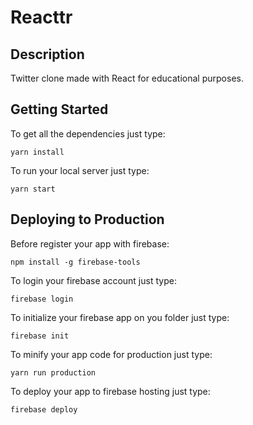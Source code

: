 # Reacttr

## Description

Twitter clone made with React for educational purposes.

## Getting Started

To get all the dependencies just type:

```
yarn install
```

To run your local server just type:

```
yarn start
```

## Deploying to Production

Before register your app with firebase:

```
npm install -g firebase-tools
```

To login your firebase account just type:

```
firebase login
```

To initialize your firebase app on you folder just type:

```
firebase init
```

To minify your app code for production just type:

```
yarn run production
```

To deploy your app to firebase hosting just type:

```
firebase deploy
```

